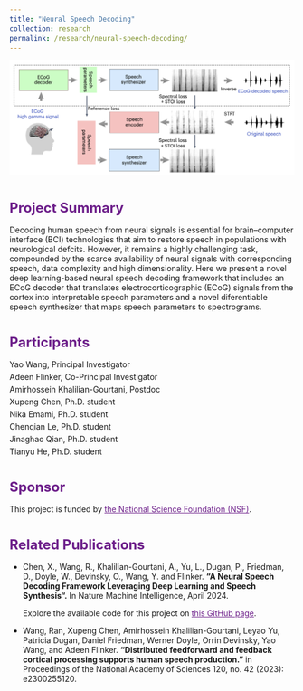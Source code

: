 ```yaml
---
title: "Neural Speech Decoding"
collection: research
permalink: /research/neural-speech-decoding/
---
```


![Alt text](/images/ecog.png)
<h1 style="color: #6D1F8A; font-size: 24px; margin-top: 40px;">Project Summary</h1>
Decoding human speech from neural signals is essential for brain–computer
interface (BCI) technologies that aim to restore speech in populations
with neurological defcits. However, it remains a highly challenging task,
compounded by the scarce availability of neural signals with corresponding
speech, data complexity and high dimensionality. Here we present a novel
deep learning-based neural speech decoding framework that includes an
ECoG decoder that translates electrocorticographic (ECoG) signals from
the cortex into interpretable speech parameters and a novel diferentiable
speech synthesizer that maps speech parameters to spectrograms.

<h1 style="color: #6D1F8A; font-size: 24px; margin-top: 40px;">Participants</h1>
<p style="margin: 5px 0;">Yao Wang, Principal Investigator</p>
<p style="margin: 5px 0;">
  <a href="https://engineering.nyu.edu/faculty/adeen-flinker" style="color: inherit; text-decoration: none;">Adeen Flinker</a>, Co-Principal Investigator
</p>
<p style="margin: 5px 0;">Amirhossein Khalilian-Gourtani, Postdoc</p>
<p style="margin: 5px 0;">Xupeng Chen, Ph.D. student</p>
<p style="margin: 5px 0;">Nika Emami, Ph.D. student</p>
<p style="margin: 5px 0;">Chenqian Le, Ph.D. student</p>
<p style="margin: 5px 0;">Jinaghao Qian, Ph.D. student</p>
<p style="margin: 5px 0;">Tianyu He, Ph.D. student</p>

<h1 style="color: #6D1F8A; font-size: 24px; margin-top: 40px;">Sponsor</h1>
This project is funded by <a href="https://www.nsf.gov/awardsearch/showAward?AWD_ID=2309057&HistoricalAwards=false" style="color: #6D1F8A;">the National Science Foundation (NSF)</a>.

<!-- <h1 style="color: #6D1F8A; font-size: 24px; margin-top: 40px;">Available Code</h1> -->


<h1 style="color: #6D1F8A; font-size: 24px; margin-top: 40px;">Related Publications</h1>
<ul>
  <li>Chen, X., Wang, R., Khalilian-Gourtani, A., Yu, L., Dugan, P., Friedman, D., Doyle, W., Devinsky, O., Wang, Y. and Flinker. <a href="link-to-pnas-paper" style="color: inherit; text-decoration: none;"><strong>“A Neural Speech Decoding Framework Leveraging Deep Learning and Speech Synthesis“.</strong></a> In Nature Machine Intelligence, April 2024.</li>
  <p>Explore the available code for this project on <a href="https://github.com/flinkerlab/neural_speech_decoding" style="color: #6D1F8A;">this GitHub page</a>.</p>
  
  <li>Wang, Ran, Xupeng Chen, Amirhossein Khalilian-Gourtani, Leyao Yu, Patricia Dugan, Daniel Friedman, Werner Doyle, Orrin Devinsky, Yao Wang, and Adeen Flinker. <a href="link-to-pnas-paper" style="color: inherit; text-decoration: none;"><strong>“Distributed feedforward and feedback cortical processing supports human speech production.”</strong></a> in Proceedings of the National Academy of Sciences 120, no. 42 (2023): e2300255120.</li>
</ul>
